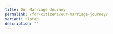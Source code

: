 ```yaml
---
title: Our Marriage Journey
permalink: /for-citizens/our-marriage-journey/
variant: tiptap
description: ""
---
```

